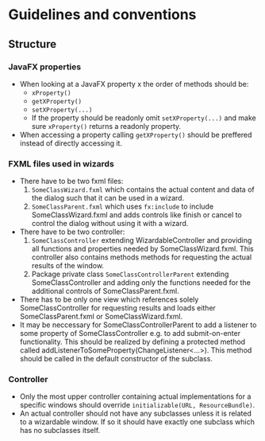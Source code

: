 # Guidelines and conventions

## Structure
### JavaFX properties
* When looking at a JavaFX property x the order of methods should be:
    * `xProperty()`
    * `getXProperty()`
    * `setXProperty(...)`
    * If the property should be readonly omit `setXProperty(...)` and make sure `xProperty()` returns a readonly property.
* When accessing a property calling `getXProperty()` should be preffered instead of directly accessing it.
### FXML files used in wizards
* There have to be two fxml files:
    1. `SomeClassWizard.fxml` which contains the actual content and data of the dialog such that it can be used in a wizard.
    2. `SomeClassParent.fxml` which uses `fx:include` to include SomeClassWizard.fxml and adds controls like finish or cancel to control the dialog without using it with a wizard.
* There have to be two controller:
    1. `SomeClassController` extending WizardableController and providing all functions and properties needed by SomeClassWizard.fxml. This controller also contains methods methods for requesting the actual results of the window.
    2. Package private class `SomeClassControllerParent` extending SomeClassController and adding only the functions needed for the additional controls of SomeClassParent.fxml.
* There has to be only one view which references solely SomeClassController for requesting results and loads either SomeClassParent.fxml or SomeClassWizard.fxml.
* It may be neccessary for SomeClassControllerParent to add a listener to some property of SomeClassController e.g. to add submit-on-enter functionality. This should be realized by defining a protected method called addListenerToSomeProperty(ChangeListener<...>). This method should be called in the default constructor of the subclass.
### Controller
* Only the most upper controller containing actual implementations for a specific windows should override `initializable(URL, ResourceBundle)`.
* An actual controller should not have any subclasses unless it is related to a wizardable window. If so it should have exactly one subclass which has no subclasses itself.
